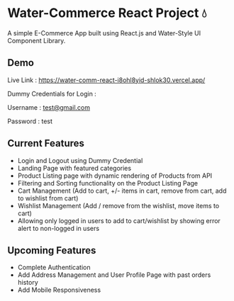 
# Water-Commerce React Project 💧

A simple E-Commerce App built using React.js and Water-Style UI Component Library.



## Demo

Live Link : https://water-comm-react-i8ohl8yid-shlok30.vercel.app/

Dummy Credentials for Login :

Username : test@gmail.com

Password : test




## Current Features

- Login and Logout using Dummy Credential
- Landing Page with featured categories
- Product Listing page with dynamic rendering of Products from API
- Filtering and Sorting functionality on the Product Listing Page
- Cart Management (Add to cart, +/- items in cart, remove from cart, add to wishlist from cart)
- Wishlist Management (Add / remove from the wishlist, move items to cart)
- Allowing only logged in users to add to cart/wishlist by showing error alert to non-logged in users


## Upcoming Features

- Complete Authentication
- Add Address Management and User Profile Page with past orders history
- Add Mobile Responsiveness
